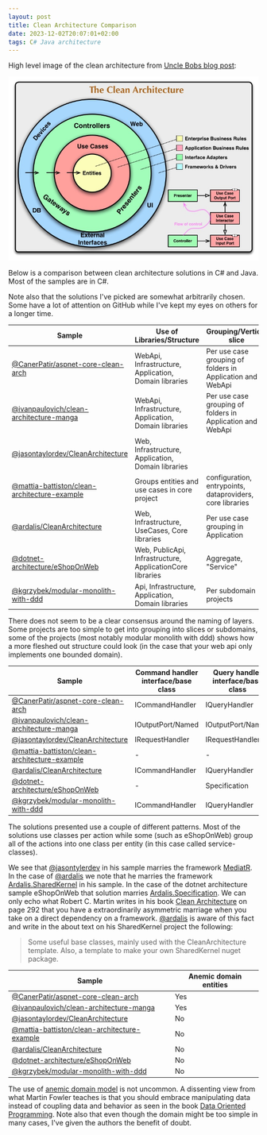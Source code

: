 ```yaml
---
layout: post
title: Clean Architecture Comparison
date: 2023-12-02T20:07:01+02:00
tags: C# Java architecture
---
```


High level image of the clean architecture from [Uncle Bobs blog post](https://blog.cleancoder.com/uncle-bob/2012/08/13/the-clean-architecture.html):

![The Clean Architecture image](/img/2023-12-02-Clean-Architecture-Comparison/CleanArchitecture.jpg)

Below is a comparison between clean architecture solutions in C# and Java. Most of the samples are in C#.

Note also that the solutions I've picked are somewhat arbitrarily chosen. Some have a lot of attention on GitHub while I've kept my eyes on others for a longer time.

| Sample | Use of Libraries/Structure | Grouping/Vertical slice |
| ------ | -------------------------- | ----------------------- |
| [@CanerPatir/aspnet-core-clean-arch](https://github.com/CanerPatir/aspnet-core-clean-arch) | WebApi, Infrastructure, Application, Domain libraries | Per use case grouping of folders in Application and WebApi |
| [@ivanpaulovich/clean-architecture-manga](https://github.com/ivanpaulovich/clean-architecture-manga) | WebApi, Infrastructure, Application, Domain libraries | Per use case grouping of folders in Application and WebApi |
| [@jasontaylordev/CleanArchitecture](https://github.com/jasontaylordev/CleanArchitecture) | Web, Infrastructure, Application, Domain libraries |  |
| [@mattia-battiston/clean-architecture-example](https://github.com/mattia-battiston/clean-architecture-example) | Groups entities and use cases in core project | configuration, entrypoints, dataproviders, core libraries |
| [@ardalis/CleanArchitecture](https://github.com/ardalis/CleanArchitecture) | Web, Infrastructure, UseCases, Core libraries | Per use case grouping in Application |
| [@dotnet-architecture/eShopOnWeb](https://github.com/dotnet-architecture/eShopOnWeb) | Web, PublicApi, Infrastructure, ApplicationCore libraries | Aggregate, "Service" |
| [@kgrzybek/modular-monolith-with-ddd](https://github.com/kgrzybek/modular-monolith-with-ddd) | Api, Infrastructure, Application, Domain libraries | Per subdomain projects |

There does not seem to be a clear consensus around the naming of layers. Some projects are too simple to get into grouping into slices or subdomains, some of the projects (most notably modular monolith with ddd) shows how a more fleshed out structure could look (in the case that your web api only implements one bounded domain).

| Sample | Command handler interface/base class | Query handler interface/base class |
| ------ | ------------------------------------ | ---------------------------------- |
| [@CanerPatir/aspnet-core-clean-arch](https://github.com/CanerPatir/aspnet-core-clean-arch) | ICommandHandler | IQueryHandler |
| [@ivanpaulovich/clean-architecture-manga](https://github.com/ivanpaulovich/clean-architecture-manga) | IOutputPort/Named | IOutputPort/Named |
| [@jasontaylordev/CleanArchitecture](https://github.com/jasontaylordev/CleanArchitecture) | IRequestHandler | IRequestHandler |
| [@mattia-battiston/clean-architecture-example](https://github.com/mattia-battiston/clean-architecture-example) | - | - |
| [@ardalis/CleanArchitecture](https://github.com/ardalis/CleanArchitecture) | ICommandHandler | IQueryHandler |
| [@dotnet-architecture/eShopOnWeb](https://github.com/dotnet-architecture/eShopOnWeb) | - | Specification |
| [@kgrzybek/modular-monolith-with-ddd](https://github.com/kgrzybek/modular-monolith-with-ddd) | ICommandHandler | IQueryHandler |

The solutions presented use a couple of different patterns. Most of the solutions use classes per action while some (such as eShopOnWeb) group all of the actions into one class per entity (in this case called service-classes).

We see that [@jasontylerdev](https://github.com/jasontaylordev) in his sample marries the framework [MediatR](https://github.com/jbogard/MediatR). In the case of [@ardalis](https://github.com/ardalis) we note that he marries the framework [Ardalis.SharedKernel](https://github.com/ardalis/Ardalis.SharedKernel) in his sample. In the case of the dotnet architecture sample eShopOnWeb that solution marries [Ardalis.Specification](https://github.com/ardalis/Specification). We can only echo what Robert C. Martin writes in his book [Clean Architecture](https://www.goodreads.com/en/book/show/18043011) on page 292 that you have a extraordinarily asymmetric marriage when you take on a direct dependency on a framework. [@ardalis](https://github.com/ardalis) is aware of this fact and write in the about text on his SharedKernel project the following:

> Some useful base classes, mainly used with the CleanArchitecture template. Also, a template to make your own SharedKernel nuget package.

| Sample | Anemic domain entities |
| ---- | ---------------------- |
| [@CanerPatir/aspnet-core-clean-arch](https://github.com/CanerPatir/aspnet-core-clean-arch) | Yes |
| [@ivanpaulovich/clean-architecture-manga](https://github.com/ivanpaulovich/clean-architecture-manga) | Yes |
| [@jasontaylordev/CleanArchitecture](https://github.com/jasontaylordev/CleanArchitecture) | No |
| [@mattia-battiston/clean-architecture-example](https://github.com/mattia-battiston/clean-architecture-example) | No |
| [@ardalis/CleanArchitecture](https://github.com/ardalis/CleanArchitecture) | No |
| [@dotnet-architecture/eShopOnWeb](https://github.com/dotnet-architecture/eShopOnWeb) | No |
| [@kgrzybek/modular-monolith-with-ddd](https://github.com/kgrzybek/modular-monolith-with-ddd) | No |

The use of [anemic domain model](https://martinfowler.com/bliki/AnemicDomainModel.html) is not uncommon. A dissenting view from what Martin Fowler teaches is that you should embrace manipulating data instead of coupling data and behavior as seen in the book [Data Oriented Programming](https://www.manning.com/books/data-oriented-programming). Note also that even though the domain might be too simple in many cases, I've given the authors the benefit of doubt.
